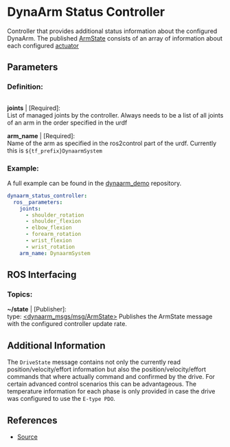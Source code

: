 # DynaArm Status Controller

Controller that provides additional status information about the configured DynaArm.
The published [ArmState](https://github.com/Duatic/dynaarm_driver/blob/main/dynaarm_msgs/msg/ArmState.msg) consists of an array of information about each configured [actuator](https://github.com/Duatic/dynaarm_driver/blob/main/dynaarm_msgs/msg/DriveState.msg)

## Parameters

### Definition:
```{literalinclude} ../../dynaarm_controllers/src/dynaarm_status_controller_parameters.yaml
```

__joints__ | [Required]:\
List of managed joints by the controller. Always needs to be a list of all joints of an arm in the order specified in the urdf

__arm_name__ | [Required]:\
Name of the arm as specified in the ros2control part of the urdf. Currently this is `${tf_prefix}DynaarmSystem`


### Example:

A full example can be found in the [dynaarm_demo](https://github.com/Duatic/dynaarm_demo/blob/main/dynaarm_examples/config/controllers.yaml) repository.

```yaml
dynaarm_status_controller:
  ros__parameters:
    joints:
      - shoulder_rotation
      - shoulder_flexion
      - elbow_flexion
      - forearm_rotation
      - wrist_flexion
      - wrist_rotation
    arm_name: DynaarmSystem
```

## ROS Interfacing

### Topics:

__~/state__ | [Publisher]:\
type: [<dynaarm_msgs/msg/ArmState>](https://github.com/Duatic/dynaarm_driver/blob/main/dynaarm_msgs/msg/ArmState.msg)
Publishes the ArmState message with the configured controller update rate.

## Additional Information

The `DriveState` message contains not only the currently read position/velocity/effort information but also the position/velocity/effort commands that where actually command and confirmed by the drive. For certain advanced control scenarios this can be advantageous. The temperature information for each phase is only provided in case the drive was configured to use the `E-type PDO`.

## References

* [Source](https://github.com/Duatic/dynaarm_driver/blob/main/dynaarm_controllers/include/dynaarm_controllers/dynaarm_status_controller.hpp)
